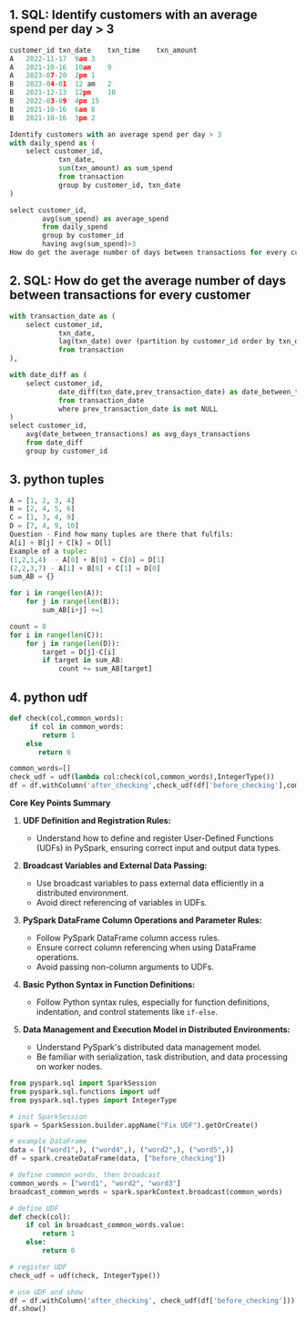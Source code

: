 ## 1. SQL: Identify customers with an average spend per day > 3

```python
customer_id	txn_date	txn_time	txn_amount
A	2022-11-17	9am	3
A	2021-10-16	10am	9
A	2023-07-20	2pm	1
B	2023-04-01	12 am	2
B	2021-12-13	12pm	10
B	2022-03-09	4pm	15
B	2021-10-16	6am	8
B	2021-10-16	3pm	2
```
 
```python 
Identify customers with an average spend per day > 3
with daily_spend as (
    select customer_id, 
            txn_date,
            sum(txn_amount) as sum_spend
            from transaction
            group by customer_id, txn_date
)

select customer_id, 
        avg(sum_spend) as average_spend
        from daily_spend
        group by customer_id
        having avg(sum_spend)>3
How do get the average number of days between transactions for every customer
```

## 2. SQL: How do get the average number of days between transactions for every customer

```python
with transaction_date as (
    select customer_id, 
            txn_date,
            lag(txn_date) over (partition by customer_id order by txn_date) as prev_transaction_date
            from transaction
),

with date_diff as (
    select customer_id, 
            date_diff(txn_date,prev_transaction_date) as date_between_transactions
            from transaction_date
            where prev_transaction_date is not NULL
)
select customer_id,
    avg(date_between_transactions) as avg_days_transactions
    from date_diff
    group by customer_id
```

## 3. python tuples

```python
A = [1, 2, 3, 4]
B = [2, 4, 5, 6]
C = [1, 3, 4, 9]
D = [7, 4, 9, 10]
Question - Find how many tuples are there that fulfils:
A[i] + B[j] + C[k] = D[l]
Example of a tuple: 
(1,2,1,4)  - A[0] + B[0] + C[0] = D[1]
(2,2,3,7) - A[1] + B[0] + C[1] = D[0]
sum_AB = {}

for i in range(len(A)):
    for j in range(len(B)):
        sum_AB[i+j] +=1

count = 0
for i in range(len(C)):
    for j in range(len(D)):
        target = D[j]-C[i]
        if target in sum_AB:
            count += sum_AB[target]
```
     
## 4. python udf
     
```python            
def check(col,common_words):
     if col in common_words:
        return 1
    else 
       return 0

common_words=[]
check_udf = udf(lambda col:check(col,common_words),IntegerType())
df = df.withColumn('after_checking',check_udf(df['before_checking'],common_words))
```



**Core Key Points Summary**

1. **UDF Definition and Registration Rules:**  
   - Understand how to define and register User-Defined Functions (UDFs) in PySpark, ensuring correct input and output data types.

2. **Broadcast Variables and External Data Passing:**  
   - Use broadcast variables to pass external data efficiently in a distributed environment. 
   - Avoid direct referencing of variables in UDFs.

3. **PySpark DataFrame Column Operations and Parameter Rules:**  
   - Follow PySpark DataFrame column access rules. 
   - Ensure correct column referencing when using DataFrame operations.
   - Avoid passing non-column arguments to UDFs.

4. **Basic Python Syntax in Function Definitions:**  
   - Follow Python syntax rules, especially for function definitions, indentation, and control statements like `if-else`.  

5. **Data Management and Execution Model in Distributed Environments:**  
   - Understand PySpark's distributed data management model. 
   - Be familiar with serialization, task distribution, and data processing on worker nodes.



```python  
from pyspark.sql import SparkSession
from pyspark.sql.functions import udf
from pyspark.sql.types import IntegerType

# init SparkSession
spark = SparkSession.builder.appName("Fix UDF").getOrCreate()

# example DataFrame
data = [("word1",), ("word4",), ("word2",), ("word5",)]
df = spark.createDataFrame(data, ["before_checking"])

# define common_words, then broadcast
common_words = ["word1", "word2", "word3"]
broadcast_common_words = spark.sparkContext.broadcast(common_words)

# define UDF
def check(col):
    if col in broadcast_common_words.value:
        return 1
    else:
        return 0

# register UDF
check_udf = udf(check, IntegerType())

# use UDF and show
df = df.withColumn('after_checking', check_udf(df['before_checking']))
df.show()
```
